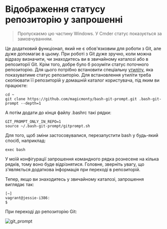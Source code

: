 # Відображення статусу репозиторію у запрошенні

> Пропускаємо цю частину Windows. У Cmder статус показується за замовчуванням.

Це додатковий функціонал, який не є обов'язковим для роботи з Git, але дуже
допомагає в цьому. При роботі з Git дуже зручно, коли можна відразу визначити,
чи знаходитесь ви в звичайному каталозі або в репозиторії Git. Крім того, добре
було б розуміти статус поточного репозиторію. Для цього потрібно встановити
спеціальну [утиліту](https://github.com/magicmonty/bash-git-prompt/), яка
показуватиме статус репозиторію. Для встановлення утиліти треба скопіювати її
репозиторій у домашній каталог користувача, під яким ви працюєте:


```shell
cd ~
git clone https://github.com/magicmonty/bash-git-prompt.git .bash-git-prompt --depth=1
```

А потім додати до кінця файлу .bashrc такі рядки:

```shell
GIT_PROMPT_ONLY_IN_REPO=1
source ~/.bash-git-prompt/gitprompt.sh
```

Для того, щоб зміни застосовувалися, перезапустити bash у будь-який спосіб,
наприклад:

```shell
exec bash
```


У моїй конфігурації запрошення командного рядка рознесене на кілька рядків,
тому воно буде відрізнятися. Головне, зверніть увагу, що з'являється додаткова
інформація при переході в репозиторій.

Тепер, якщо ви знаходитесь у звичайному каталозі, запрошення виглядає так:

```
[~]
vagrant@jessie-i386:
$ 
```

При переході до репозиторію Git:

![git_prompt](assets/images/setup_prompt.png)


